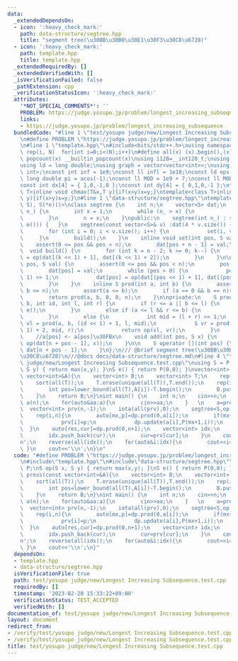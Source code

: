 ```yaml
---
data:
  _extendedDependsOn:
  - icon: ':heavy_check_mark:'
    path: data-structure/segtree.hpp
    title: "segment tree(\u30BB\u30B0\u30E1\u30F3\u30C8\u6728)"
  - icon: ':heavy_check_mark:'
    path: template.hpp
    title: template.hpp
  _extendedRequiredBy: []
  _extendedVerifiedWith: []
  _isVerificationFailed: false
  _pathExtension: cpp
  _verificationStatusIcon: ':heavy_check_mark:'
  attributes:
    '*NOT_SPECIAL_COMMENTS*': ''
    PROBLEM: https://judge.yosupo.jp/problem/longest_increasing_subsequence
    links:
    - https://judge.yosupo.jp/problem/longest_increasing_subsequence
  bundledCode: "#line 1 \"test/yosupo judge/new/Longest Increasing Subsequence.test.cpp\"\
    \n#define PROBLEM \"https://judge.yosupo.jp/problem/longest_increasing_subsequence\"\
    \n#line 1 \"template.hpp\"\n#include<bits/stdc++.h>\nusing namespace std;\n#define\
    \ rep(i, N)  for(int i=0;i<(N);i++)\n#define all(x) (x).begin(),(x).end()\n#define\
    \ popcount(x) __builtin_popcount(x)\nusing i128=__int128_t;\nusing ll = long long;\n\
    using ld = long double;\nusing graph = vector<vector<int>>;\nusing P = pair<int,\
    \ int>;\nconst int inf = 1e9;\nconst ll infl = 1e18;\nconst ld eps = 1e-6;\nconst\
    \ long double pi = acos(-1);\nconst ll MOD = 1e9 + 7;\nconst ll MOD2 = 998244353;\n\
    const int dx[4] = { 1,0,-1,0 };\nconst int dy[4] = { 0,1,0,-1 };\ntemplate<class\
    \ T>inline void chmax(T&x,T y){if(x<y)x=y;}\ntemplate<class T>inline void chmin(T&x,T\
    \ y){if(x>y)x=y;}\n#line 1 \"data-structure/segtree.hpp\"\ntemplate<class S, S(*op)(S,\
    \ S), S(*e)()>\nclass segtree {\n    int n;\n    vector<S> dat;\n    void Init(int\
    \ n_) {\n        int x = 1;\n        while (n_ > x) {\n            x <<= 1;\n\
    \        }\n        n = x;\n    }\npublic:\n    segtree(int n_) : segtree(vector<S>(n_,\
    \ e())) {   }\n    segtree(const vector<S>& v) :dat(4 * v.size()) {\n        Init(v.size());\n\
    \        for (int i = 0; i < v.size(); i++) {\n            set(i, v[i]);\n   \
    \     }\n        build();\n    }\n    inline void set(int pos, S val) {\n    \
    \    assert(0 <= pos && pos < n);\n        dat[pos + n - 1] = val;\n    }\n  \
    \  void build() {\n        for (int k = n - 2; k >= 0; k--) {\n            dat[k]\
    \ = op(dat[(k << 1) + 1], dat[(k << 1) + 2]);\n        }\n    }\n\n    void update(int\
    \ pos, S val) {\n        assert(0 <= pos && pos < n);\n        pos += n - 1;\n\
    \        dat[pos] = val;\n        while (pos > 0) {\n            pos = (pos -\
    \ 1) >> 1;\n            dat[pos] = op(dat[(pos << 1) + 1], dat[(pos << 1) + 2]);\n\
    \        }\n    }\n    inline S prod(int a, int b) {\n        assert(0 <= a &&\
    \ b <= n);\n        assert(a <= b);\n        if (a == 0 && b == n)return dat[0];\n\
    \        return prod(a, b, 0, 0, n);\n    }\n\nprivate:\n    S prod(int a, int\
    \ b, int id, int l, int r) {\n        if (r <= a || b <= l) {\n            return\
    \ e();\n        }\n        else if (a <= l && r <= b) {\n            return dat[id];\n\
    \        }\n        else {\n            int mid = (l + r) >> 1;\n            S\
    \ vl = prod(a, b, (id << 1) + 1, l, mid);\n            S vr = prod(a, b, (id <<\
    \ 1) + 2, mid, r);\n            return op(vl, vr);\n        }\n    }\n\npublic:\n\
    \    //a[pos] <- a[pos]\u30FBx\n    void add(int pos, S x) {\n        update(pos,\
    \ op(dat[n + pos - 1], x));\n    }\n\n    S operator [](int pos) {\n        return\
    \ dat[n + pos - 1];\n    }\n};\n/// @brief segment tree(\u30BB\u30B0\u30E1\u30F3\
    \u30C8\u6728)\n///@docs docs/data-structure/segtree.md\n#line 4 \"test/yosupo\
    \ judge/new/Longest Increasing Subsequence.test.cpp\"\nusing S = P;\nS op(S x,\
    \ S y) { return max(x,y); }\nS e() { return P(0,0); }\nvector<int> press(const\
    \ vector<int>&A){\n    vector<int> B;\n    vector<int> T;\n    rep(i,A.size())T.push_back(A[i]);\n\
    \    sort(all(T));\n    T.erase(unique(all(T)),T.end());\n    rep(i,A.size()){\n\
    \        int pos=lower_bound(all(T),A[i])-T.begin();\n        B.push_back(pos);\n\
    \    }\n    return B;\n}\nint main() {\n    int n;\n    cin>>n;\n    vector<int>\
    \ a(n);\n    for(auto&aa:a){\n        cin>>aa;\n    }   \n    a=press(a);\n  \
    \  vector<int> prv(n,-1);\n    iota(all(prv),0);\n    segtree<S,op,e> dp(n+1);\n\
    \    rep(i,n){\n        auto[mx,p]=dp.prod(0,a[i]);\n        if(mx+1>=dp[a[i]].first){\n\
    \            prv[i]=p;\n            dp.update(a[i],P(mx+1,i));\n        }\n  \
    \  }\n    auto[res,cur]=dp.prod(0,n+1);\n    vector<int> idx;\n    rep(i,res){\n\
    \        idx.push_back(cur);\n        cur=prv[cur];\n    }\n    cout<<idx.size()<<'\\\
    n';\n    reverse(all(idx));\n    for(auto&i:idx){\n        cout<<i<<' ';\n   \
    \ }\n    cout<<'\\n';\n}\n"
  code: "#define PROBLEM \"https://judge.yosupo.jp/problem/longest_increasing_subsequence\"\
    \n#include\"template.hpp\"\n#include\"data-structure/segtree.hpp\"\nusing S =\
    \ P;\nS op(S x, S y) { return max(x,y); }\nS e() { return P(0,0); }\nvector<int>\
    \ press(const vector<int>&A){\n    vector<int> B;\n    vector<int> T;\n    rep(i,A.size())T.push_back(A[i]);\n\
    \    sort(all(T));\n    T.erase(unique(all(T)),T.end());\n    rep(i,A.size()){\n\
    \        int pos=lower_bound(all(T),A[i])-T.begin();\n        B.push_back(pos);\n\
    \    }\n    return B;\n}\nint main() {\n    int n;\n    cin>>n;\n    vector<int>\
    \ a(n);\n    for(auto&aa:a){\n        cin>>aa;\n    }   \n    a=press(a);\n  \
    \  vector<int> prv(n,-1);\n    iota(all(prv),0);\n    segtree<S,op,e> dp(n+1);\n\
    \    rep(i,n){\n        auto[mx,p]=dp.prod(0,a[i]);\n        if(mx+1>=dp[a[i]].first){\n\
    \            prv[i]=p;\n            dp.update(a[i],P(mx+1,i));\n        }\n  \
    \  }\n    auto[res,cur]=dp.prod(0,n+1);\n    vector<int> idx;\n    rep(i,res){\n\
    \        idx.push_back(cur);\n        cur=prv[cur];\n    }\n    cout<<idx.size()<<'\\\
    n';\n    reverse(all(idx));\n    for(auto&i:idx){\n        cout<<i<<' ';\n   \
    \ }\n    cout<<'\\n';\n}"
  dependsOn:
  - template.hpp
  - data-structure/segtree.hpp
  isVerificationFile: true
  path: test/yosupo judge/new/Longest Increasing Subsequence.test.cpp
  requiredBy: []
  timestamp: '2023-02-28 15:33:22+09:00'
  verificationStatus: TEST_ACCEPTED
  verifiedWith: []
documentation_of: test/yosupo judge/new/Longest Increasing Subsequence.test.cpp
layout: document
redirect_from:
- /verify/test/yosupo judge/new/Longest Increasing Subsequence.test.cpp
- /verify/test/yosupo judge/new/Longest Increasing Subsequence.test.cpp.html
title: test/yosupo judge/new/Longest Increasing Subsequence.test.cpp
---
```

